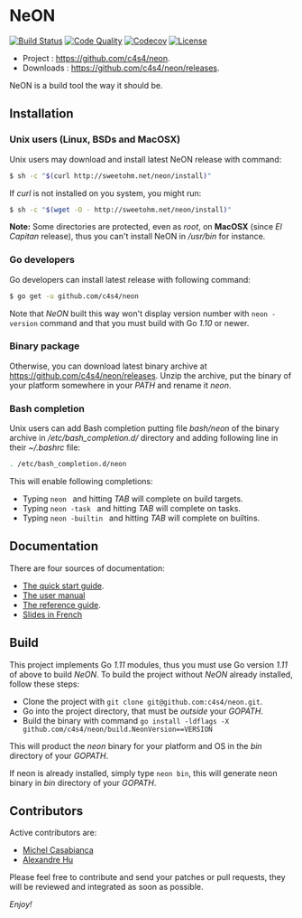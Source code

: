 NeON
====

[![Build Status](https://travis-ci.org/c4s4/neon.svg?branch=master)](https://travis-ci.org/c4s4/neon)
[![Code Quality](https://goreportcard.com/badge/github.com/c4s4/neon)](https://goreportcard.com/report/github.com/c4s4/neon)
[![Codecov](https://codecov.io/gh/c4s4/neon/branch/master/graph/badge.svg)](https://codecov.io/gh/c4s4/neon)
[![License](https://img.shields.io/badge/License-Apache%202.0-blue.svg)](https://opensource.org/licenses/Apache-2.0)

- Project :   <https://github.com/c4s4/neon>.
- Downloads : <https://github.com/c4s4/neon/releases>.

NeON is a build tool the way it should be.

Installation
------------

### Unix users (Linux, BSDs and MacOSX)

Unix users may download and install latest NeON release with command:

```bash
$ sh -c "$(curl http://sweetohm.net/neon/install)"
```

If *curl* is not installed on you system, you might run:

```bash
$ sh -c "$(wget -O - http://sweetohm.net/neon/install)"
```

**Note:** Some directories are protected, even as *root*, on **MacOSX** (since
*El Capitan* release), thus you can't install NeON in */usr/bin* for instance.

### Go developers

Go developers can install latest release with following command:

```bash
$ go get -u github.com/c4s4/neon
```

Note that *NeON* built this way won't display version number with `neon -version` command and that you must build with Go *1.10* or newer.

### Binary package

Otherwise, you can download latest binary archive at <https://github.com/c4s4/neon/releases>. Unzip the archive, put the binary of your platform somewhere in your *PATH* and rename it *neon*.

### Bash completion

Unix users can add Bash completion putting file *bash/neon* of the binary archive in */etc/bash_completion.d/* directory and adding following line in their *~/.bashrc* file:

```bash
. /etc/bash_completion.d/neon
```

This will enable following completions:

- Typing `neon ` and hitting *TAB* will complete on build targets.
- Typing `neon -task ` and hitting *TAB* will complete on tasks.
- Typing `neon -builtin ` and hitting *TAB* will complete on builtins.

Documentation
-------------

There are four sources of documentation:

- [The quick start guide](doc/quickstart.md).
- [The user manual](doc/usermanual.md)
- [The reference guide](doc/reference.md).
- [Slides in French](http://sweetohm.net/slides/slides-neon)

Build
-----

This project implements Go *1.11* modules, thus you must use Go version *1.11* of above to build *NeON*. To build the project without *NeON* already installed, follow these steps:

- Clone the project with `git clone git@github.com:c4s4/neon.git`.
- Go into the project directory, that must be *outside* your *GOPATH*.
- Build the binary with command
  `go install -ldflags -X  github.com/c4s4/neon/build.NeonVersion==VERSION`

This will product the *neon* binary for your platform and OS in the *bin* directory of your *GOPATH*.

If neon is already installed, simply type `neon bin`, this will generate neon binary in *bin* directory of your *GOPATH*.

Contributors
------------

Active contributors are:

- [Michel Casabianca](mailto:casa@sweetohm.net)
- [Alexandre Hu](mailto:a.hu@dalloz.fr)

Please feel free to contribute and send your patches or pull requests, they will be reviewed and integrated as soon as possible.

*Enjoy!*
